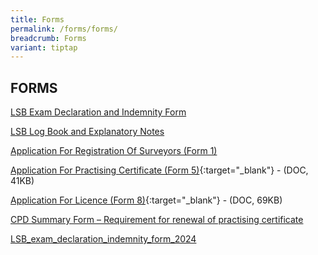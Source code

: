 ```yaml
---
title: Forms
permalink: /forms/forms/
breadcrumb: Forms
variant: tiptap
---
```

<h2>FORMS</h2>
<p><a href="/files/lsb_exam_declaration_indemnity_form_2023.pdf" rel="noopener noreferrer nofollow" target="_blank">LSB Exam Declaration and Indemnity Form</a>
</p>
<p><a href="https://go.gov.sg/n582vv" rel="noopener noreferrer nofollow" target="_blank">LSB Log Book and Explanatory Notes</a>
</p>
<p><a href="https://go.gov.sg/application-for-registration-of-surveyors-form-1" rel="noopener noreferrer nofollow" target="_blank">Application For Registration Of Surveyors (Form 1)</a> 
<br>
</p>
<p><a href="/files/linkclickbc26.doc" rel="noopener noreferrer nofollow" target="_blank">Application For Practising Certificate (Form 5)</a>{:target="_blank"}
- (DOC, 41KB)</p>
<p><a href="/files/linkclick32a1.doc" rel="noopener noreferrer nofollow" target="_blank">Application For Licence (Form 8)</a>{:target="_blank"}
- (DOC, 69KB)</p>
<p><a href="/files/CPD_Summary_Form_Apr2022_Final_Published.pdf" rel="noopener noreferrer nofollow" target="_blank">CPD Summary Form – Requirement for renewal of practising certificate</a>
</p>
<p><a href="/files/LSB_Exam_Declaration_and_Indemnity_Form_2024.pdf" rel="noopener noreferrer nofollow" target="_blank">LSB_exam_declaration_indemnity_form_2024</a>
</p>